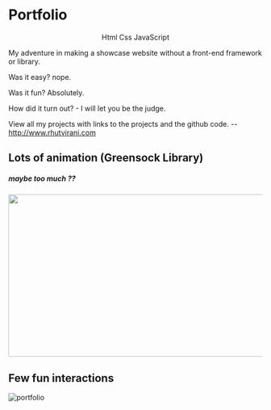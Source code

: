 # Portfolio
<p align="center"> Html Css JavaScript</p>

My adventure in making a showcase website without a front-end framework or library.

Was it easy? nope. 

Was it fun? Absolutely.

How did it turn out? - I will let you be the judge. 

View all my projects with links to the projects and the github code. -- http://www.rhutvirani.com

## Lots of animation (Greensock Library)
##### maybe too much ??

<p align="center">
<img width=700 height=322 src="https://user-images.githubusercontent.com/19146537/65633464-3057b700-dfaa-11e9-9476-bf3bfc97ecdd.gif">
</p>


## Few fun interactions

![portfolio](https://user-images.githubusercontent.com/19146537/65633600-7dd42400-dfaa-11e9-8174-241f7aeafe37.png)



